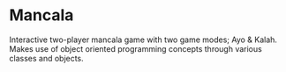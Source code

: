 # Mancala
Interactive two-player mancala game with two game modes; Ayo &amp; Kalah. 
Makes use of object oriented programming concepts through various classes and objects.
